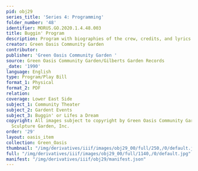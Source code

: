 ```yaml
---
pid: obj29
series_title: 'Series 4: Programming'
folder_number: '48'
identifier: MORUS.GO.2020.1.4.48.003
title: Buggin' Program
description: Program with biographies of the crew, credits, and lyrics for Buggin'.
creator: Green Oasis Community Garden
contributor:
publisher: 'Green Oasis Community Garden '
source: Green Oasis Community Garden/Gilberts Garden Records
_date: '1990'
language: English
type: Program/Play Bill
format_1: Physical
format_2: PDF
relation:
coverage: Lower East Side
subject_1: Community Theater
subject_2: Gardent Events
subject_3: Buggin' or Lifes a Dream
copyright: All images subject to copyright by Green Oasis Community Garden/Gilberts
  Sculpture Garden, Inc.
order: '29'
layout: oasis_item
collection: Green_Oasis
thumbnail: "/img/derivatives/iiif/images/obj29_00/full/250,/0/default.jpg"
full: "/img/derivatives/iiif/images/obj29_00/full/1140,/0/default.jpg"
manifest: "/img/derivatives/iiif/obj29/manifest.json"
---
```

